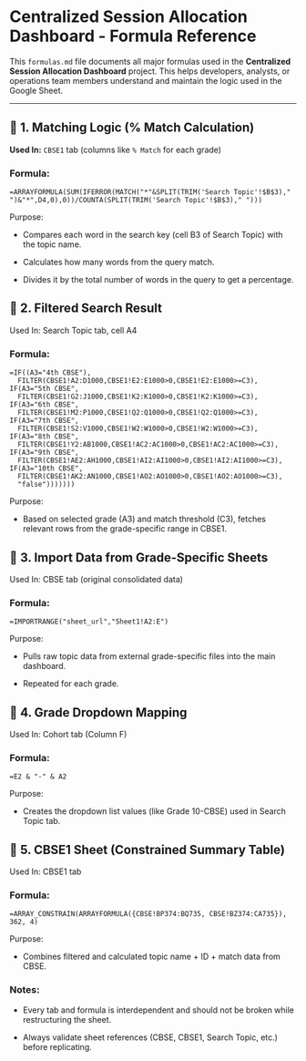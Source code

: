 # Centralized Session Allocation Dashboard - Formula Reference

This `formulas.md` file documents all major formulas used in the **Centralized Session Allocation Dashboard** project. This helps developers, analysts, or operations team members understand and maintain the logic used in the Google Sheet.

---

## 🔹 1. Matching Logic (% Match Calculation)

**Used In:** `CBSE1` tab (columns like `% Match` for each grade)

### Formula:

```excel
=ARRAYFORMULA(SUM(IFERROR(MATCH("*"&SPLIT(TRIM('Search Topic'!$B$3)," ")&"*",D4,0),0))/COUNTA(SPLIT(TRIM('Search Topic'!$B$3)," ")))
```

Purpose:
* Compares each word in the search key (cell B3 of Search Topic) with the topic name.

* Calculates how many words from the query match.

* Divides it by the total number of words in the query to get a percentage.


## 🔹 2. Filtered Search Result
Used In: Search Topic tab, cell A4

### Formula:
```excel
=IF((A3="4th CBSE"),
  FILTER(CBSE1!A2:D1000,CBSE1!E2:E1000>0,CBSE1!E2:E1000>=C3),
IF(A3="5th CBSE",
  FILTER(CBSE1!G2:J1000,CBSE1!K2:K1000>0,CBSE1!K2:K1000>=C3),
IF(A3="6th CBSE",
  FILTER(CBSE1!M2:P1000,CBSE1!Q2:Q1000>0,CBSE1!Q2:Q1000>=C3),
IF(A3="7th CBSE",
  FILTER(CBSE1!S2:V1000,CBSE1!W2:W1000>0,CBSE1!W2:W1000>=C3),
IF(A3="8th CBSE",
  FILTER(CBSE1!Y2:AB1000,CBSE1!AC2:AC1000>0,CBSE1!AC2:AC1000>=C3),
IF(A3="9th CBSE",
  FILTER(CBSE1!AE2:AH1000,CBSE1!AI2:AI1000>0,CBSE1!AI2:AI1000>=C3),
IF(A3="10th CBSE",
  FILTER(CBSE1!AK2:AN1000,CBSE1!AO2:AO1000>0,CBSE1!AO2:AO1000>=C3),
  "false")))))))

```

Purpose:
* Based on selected grade (A3) and match threshold (C3), fetches relevant rows from the grade-specific range in CBSE1.


## 🔹 3. Import Data from Grade-Specific Sheets
Used In: CBSE tab (original consolidated data)

### Formula:
```excel
=IMPORTRANGE("sheet_url","Sheet1!A2:E")
```

Purpose:
* Pulls raw topic data from external grade-specific files into the main dashboard.

* Repeated for each grade.


## 🔹 4. Grade Dropdown Mapping
Used In: Cohort tab (Column F)

### Formula:
```excel
=E2 & "-" & A2
```
Purpose:
* Creates the dropdown list values (like Grade 10-CBSE) used in Search Topic tab.


## 🔹 5. CBSE1 Sheet (Constrained Summary Table)
Used In: CBSE1 tab

### Formula:
```excel
=ARRAY_CONSTRAIN(ARRAYFORMULA({CBSE!BP374:BQ735, CBSE!BZ374:CA735}), 362, 4)
```


Purpose:
* Combines filtered and calculated topic name + ID + match data from CBSE.

### Notes:
* Every tab and formula is interdependent and should not be broken while restructuring the sheet.

* Always validate sheet references (CBSE, CBSE1, Search Topic, etc.) before replicating.


